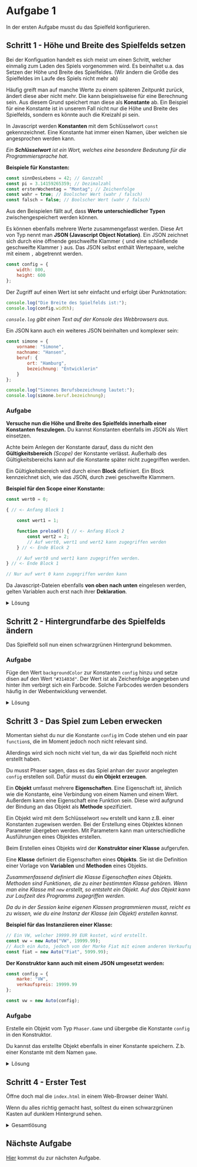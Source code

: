 # Aufgabe 1

In der ersten Aufgabe musst du das Spielfeld konfigurieren.

## Schritt 1 - Höhe und Breite des Spielfelds setzen

Bei der Konfiguation handelt es sich meist um einen Schritt, welcher einmalig zum Laden des Spiels vorgenommen wird. Es beinhaltet u.a. das Setzen der Höhe und Breite des Spielfeldes. (Wir ändern die Größe des Spielfeldes im Laufe des Spiels nicht mehr ab)

Häufig greift man auf manche Werte zu einem späteren Zeitpunkt zurück, ändert diese aber nicht mehr. Die kann beispielsweise für eine Berechnung sein. Aus diesem Grund speichert man diese als **Konstante** ab. Ein Beispiel für eine Konstante ist in unserem Fall nicht nur die Höhe und Breite des Spielfelds, sondern es könnte auch die Kreizahl pi sein.

In Javascript werden **Konstanten** mit dem Schlüsselwort `const` gekennzeichnet. Eine Konstante hat immer einen Namen, über welchen sie angesprochen werden kann.

*Ein **Schlüsselwort** ist ein Wort, welches eine besondere Bedeutung für die Programmiersprache hat.*

**Beispiele für Konstanten:**

```javascript
const sinnDesLebens = 42; // Ganzzahl
const pi = 3.14159265359; // Dezimalzahl
const ersterWochentag = "Montag"; // Zeichenfolge
const wahr = true; // Boolscher Wert (wahr / falsch)
const falsch = false; // Boolscher Wert (wahr / falsch)
```
Aus den Beispielen fällt auf, dass **Werte unterschiedlicher Typen** zwischengespeichert werden können.

Es können ebenfalls mehrere Werte zusammengefasst werden. Diese Art von Typ nennt man **JSON (Javascript Object Notation)**. Ein JSON zeichnet sich durch eine öffnende geschweifte Klammer `{` und eine schließende geschweifte Klammer `}` aus. Das JSON selbst enthält Wertepaare, welche mit einem `,` abgetrennt werden.

```javascript
const config = {
    width: 800,
    height: 600
};
```

Der Zugriff auf einen Wert ist sehr einfacht und erfolgt über Punktnotation:

```javascript
console.log("Die Breite des Spielfelds ist:");
console.log(config.width);
```

*`console.log` gibt einen Text auf der Konsole des Webbrowsers aus.*

Ein JSON kann auch ein weiteres JSON beinhalten und komplexer sein:

```javascript
const simone = {
    vorname: "Simone",
    nachname: "Hansen",
    beruf: {
        ort: "Hamburg",
        bezeichnung: "Entwicklerin"
    }
};

console.log("Simones Berufsbezeichnung lautet:");
console.log(simone.beruf.bezeichnung);
```

### Aufgabe

**Versuche nun die Höhe und Breite des Spielfelds innerhalb einer Konstanten feszulegen.** Du kannst Konstanten ebenfalls im JSON als Wert einsetzen.

Achte beim Anlegen der Konstante darauf, dass du nicht den **Gültigkeitsbereich** *(Scope)* der Konstante verlässt. Außerhalb des Gültigkeitsbereichs kann auf die Konstante später nicht zugegriffen werden.

Ein Gültigkeitsbereich wird durch einen **Block** defiiniert. Ein Block kennzeichnet sich, wie das JSON, durch zwei geschweifte Klammern.

**Beispiel für den Scope einer Konstante:**

```javascript
const wert0 = 0;

{ // <- Anfang Block 1

    const wert1 = 1;

    function preload() { // <- Anfang Block 2
        const wert2 = 2;
        // Auf wert0, wert1 und wert2 kann zugegriffen werden
    } // <- Ende Block 2

    // Auf wert0 und wert1 kann zugegriffen werden.
} // <- Ende Block 1

// Nur auf wert 0 kann zugegriffen werden kann
```

Da Javascript-Dateien ebenfalls **von oben nach unten** eingelesen werden, gelten Variablen auch erst nach ihrer **Deklaration**.

<details>
<summary>Lösung</summary>

```javascript
const gameWidth = 800; // Breite des Spiels
const gameHeight = 600; // Höhe des Spiels

const config = {
    type: Phaser.AUTO,
    width: gameWidth, 
    height: gameHeight,
    scene: {
        preload: preload,
        create: create,
        update: update
    }
};
```

</details>

## Schritt 2 - Hintergrundfarbe des Spielfelds ändern

Das Spielfeld soll nun einen schwarzgrünen Hintergrund bekommen.

### Aufgabe

Füge den Wert `backgroundColor` zur Konstanten `config` hinzu und setze disen auf den Wert `"#31403d"`. Der Wert ist als Zeichenfolge angegeben und hinter ihm verbirgt sich ein Farbcode. Solche Farbcodes werden besonders häufig in der Webentwicklung verwendet.

<details>
<summary>Lösung</summary>

```javascript
const config = {
    type: Phaser.AUTO,
    width: gameWidth, 
    height: gameHeight,
    scene: {
        preload: preload,
        create: create,
        update: update
    },
    backgroundColor: "#31403d"
};
```

</details>

## Schritt 3 - Das Spiel zum Leben erwecken

Momentan siehst du nur die Konstante `config` im Code stehen und ein paar `function`s, die im Moment jedoch noch nicht relevant sind.

Allerdings wird sich noch nicht viel tun, da wir das Spielfeld noch nicht erstellt haben.

Du musst Phaser sagen, dass es das Spiel anhan der zuvor angelegten `config` erstellen soll. Dafür musst du **ein Objekt erzeugen**.

Ein **Objekt** umfasst mehrere **Eigenschaften**. Eine Eigenschaft ist, ähnlich wie die Konstante, eine Verbindung von einem Namen und einem Wert. Außerdem kann eine Eigenschaft eine Funktion sein. Diese wird aufgrund der Bindung an das Objekt als **Methode** spezifiziert.

Ein Objekt wird mit dem Schlüsselwort `new` erstellt und kann z.B. einer Konstanten zugewisen werden. Bei der Erstellung eines Objektes können Parameter übergeben werden. Mit Parametern kann man unterschiedliche Ausführungen eines Objektes erstellen.

Beim Erstellen eines Objekts wird der **Konstruktor einer Klasse** aufgerufen.

Eine **Klasse** definiert die Eigenschaften eines **Objekts**. Sie ist die Definition einer Vorlage von **Variablen** und **Methoden** eines Objekts.

*Zusammenfassend definiert die Klasse Eigenschaften eines Objekts. Methoden sind Funktionen, die zu einer bestimmten Klasse gehören. Wenn man eine Klasse mit `new` erstellt, so entsteht ein Objekt. Auf das Objekt kann zur Laufzeit des Programms zugegriffen werden.*

*Da du in der Session keine eigenen Klassen programmieren musst, reicht es zu wissen, wie du eine Instanz der Klasse (ein Objekt) erstellen kannst.*

**Beispiel für das Instanziieren einer Klasse:**

```javascript
// Ein VW, welcher 19999.99 EUR kostet, wird erstellt.
const vw = new Auto("VW", 19999.99);
// Auch ein Auto, jedoch von der Marke Fiat mit einem anderen Verkaufspreis.
const fiat = new Auto("Fiat", 5999.99);
```

**Der Konstruktor kann auch mit einem JSON umgesetzt werden:**

```javascript
const config = {
    marke: "VW",
    verkaufspreis: 19999.99
};

const vw = new Auto(config);
```

### Aufgabe

Erstelle ein Objekt vom Typ `Phaser.Game` und übergebe die Konstante `config` in den Konstruktor.

Du kannst das erstellte Objekt ebenfalls in einer Konstante speichern. Z.b. einer Konstante mit dem Namen `game`.

<details>
<summary>Lösung</summary>

```javascript
const game = new Phaser.Game(config);
```

</details>

## Schritt 4 - Erster Test

Öffne doch mal die `index.html` in einem Web-Browser deiner Wahl.

Wenn du alles richtig gemacht hast, solltest du einen schwarzgrünen Kasten auf dunklem Hintergrund sehen.

<details>
<summary>Gesamtlösung</summary>

```javascript
const gameWidth = 800; // Breite des Spiels
const gameHeight = 600; // Höhe des Spiels

// Konfiguriert das Spiel
const config = {
    type: Phaser.AUTO,
    width: gameWidth, 
    height: gameHeight,
    scene: {
        preload: preload,
        create: create,
        update: update
    },
    backgroundColor: "#31403d"
};

const game = new Phaser.Game(config);

function preload() {
}

function create() {
}

function update() {
}
```

</details>

## Nächste Aufgabe

[Hier](Aufgabe2.md) kommst du zur nächsten Aufgabe.